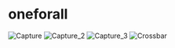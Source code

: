 # oneforall
![Capture](https://user-images.githubusercontent.com/63538576/87328653-6e32c580-c553-11ea-84e0-78712c79ddc2.PNG)
![Capture_2](https://user-images.githubusercontent.com/63538576/87328679-7ab71e00-c553-11ea-9277-77104e234561.PNG)
![Capture_3](https://user-images.githubusercontent.com/63538576/87328698-80146880-c553-11ea-8119-546abb5afd97.PNG)
![Crossbar](https://user-images.githubusercontent.com/63538576/87328701-830f5900-c553-11ea-9d32-81d257e70d76.PNG)
